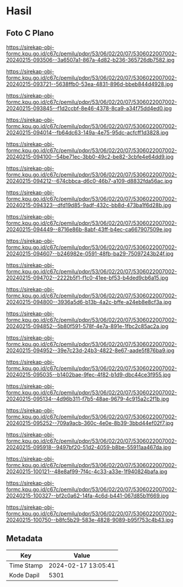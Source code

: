 # Hasil

## Foto C Plano

https://sirekap-obj-formc.kpu.go.id/c67c/pemilu/pdpr/53/06/02/20/07/5306022007002-20240215-093506--3a6507a1-867a-4d82-b236-365726db7582.jpg

https://sirekap-obj-formc.kpu.go.id/c67c/pemilu/pdpr/53/06/02/20/07/5306022007002-20240215-093721--5638ffb0-53ea-4831-896d-bbeb844d4928.jpg

https://sirekap-obj-formc.kpu.go.id/c67c/pemilu/pdpr/53/06/02/20/07/5306022007002-20240215-093845--f1d2ccbf-8e46-4378-8ca9-a34f75dd4ed0.jpg

https://sirekap-obj-formc.kpu.go.id/c67c/pemilu/pdpr/53/06/02/20/07/5306022007002-20240215-094014--fb64dc63-149a-4e75-95dc-acfcff1d3828.jpg

https://sirekap-obj-formc.kpu.go.id/c67c/pemilu/pdpr/53/06/02/20/07/5306022007002-20240215-094100--54be71ec-3bb0-49c2-be82-3cbfe4e64dd9.jpg

https://sirekap-obj-formc.kpu.go.id/c67c/pemilu/pdpr/53/06/02/20/07/5306022007002-20240215-094212--674cbbca-d6c0-46b7-a109-d8832fda56ac.jpg

https://sirekap-obj-formc.kpu.go.id/c67c/pemilu/pdpr/53/06/02/20/07/5306022007002-20240215-094323--dfd19d85-9adf-432c-bb8d-473ba1f6d28b.jpg

https://sirekap-obj-formc.kpu.go.id/c67c/pemilu/pdpr/53/06/02/20/07/5306022007002-20240215-094449--8716e86b-8abf-43ff-b4ec-ca667907509e.jpg

https://sirekap-obj-formc.kpu.go.id/c67c/pemilu/pdpr/53/06/02/20/07/5306022007002-20240215-094607--b246982e-0591-48fb-ba29-75097243b24f.jpg

https://sirekap-obj-formc.kpu.go.id/c67c/pemilu/pdpr/53/06/02/20/07/5306022007002-20240215-094702--2222b5f1-f1c0-41ee-bf53-b4ded9cb6a15.jpg

https://sirekap-obj-formc.kpu.go.id/c67c/pemilu/pdpr/53/06/02/20/07/5306022007002-20240215-094800--3936a5d6-b13b-4a2c-bffe-a24eb8e8cf3a.jpg

https://sirekap-obj-formc.kpu.go.id/c67c/pemilu/pdpr/53/06/02/20/07/5306022007002-20240215-094852--5b80f591-578f-4e7a-891e-1fbc2c85ac2a.jpg

https://sirekap-obj-formc.kpu.go.id/c67c/pemilu/pdpr/53/06/02/20/07/5306022007002-20240215-094952--39e7c23d-24b3-4822-8e67-aade5f876ba9.jpg

https://sirekap-obj-formc.kpu.go.id/c67c/pemilu/pdpr/53/06/02/20/07/5306022007002-20240215-095035--b1402bae-9fec-4f82-b1d9-dbc44ce3f955.jpg

https://sirekap-obj-formc.kpu.go.id/c67c/pemilu/pdpr/53/06/02/20/07/5306022007002-20240215-095134--4d96b311-f7b5-48ae-9679-4c915a2c2f1b.jpg

https://sirekap-obj-formc.kpu.go.id/c67c/pemilu/pdpr/53/06/02/20/07/5306022007002-20240215-095252--709a9acb-360c-4e0e-8b39-3bbd44ef02f7.jpg

https://sirekap-obj-formc.kpu.go.id/c67c/pemilu/pdpr/53/06/02/20/07/5306022007002-20240215-095918--9497bf20-51d2-4059-b8be-55911aa467da.jpg

https://sirekap-obj-formc.kpu.go.id/c67c/pemilu/pdpr/53/06/02/20/07/5306022007002-20240215-100121--48e8af99-7f4c-4c33-a33e-1f940824bafa.jpg

https://sirekap-obj-formc.kpu.go.id/c67c/pemilu/pdpr/53/06/02/20/07/5306022007002-20240215-100327--bf2c0a62-14fa-4c6d-b441-067d85b1f669.jpg

https://sirekap-obj-formc.kpu.go.id/c67c/pemilu/pdpr/53/06/02/20/07/5306022007002-20240215-100750--b8fc5b29-583e-4828-9089-b95f753c4b43.jpg


## Metadata

| Key        | Value               |
| ---------- | ------------------- |
| Time Stamp | 2024-02-17 13:05:41 |
| Kode Dapil | 5301                |



